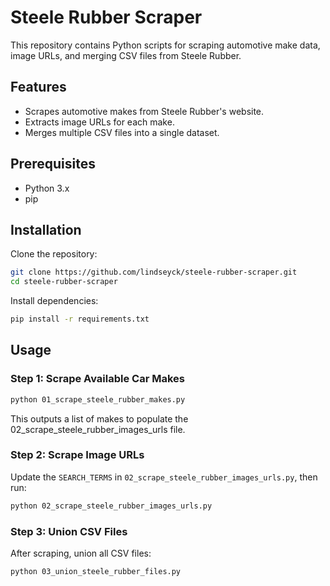 # Steele Rubber Scraper

This repository contains Python scripts for scraping automotive make data, image URLs, and merging CSV files from Steele Rubber.

## Features
- Scrapes automotive makes from Steele Rubber's website.
- Extracts image URLs for each make.
- Merges multiple CSV files into a single dataset.

## Prerequisites
- Python 3.x
- pip

## Installation
Clone the repository:
```sh
git clone https://github.com/lindseyck/steele-rubber-scraper.git
cd steele-rubber-scraper
```

Install dependencies:
```sh
pip install -r requirements.txt
```

## Usage
### Step 1: Scrape Available Car Makes
```sh
python 01_scrape_steele_rubber_makes.py
```
This outputs a list of makes to populate the 02_scrape_steele_rubber_images_urls file.

### Step 2: Scrape Image URLs
Update the `SEARCH_TERMS` in `02_scrape_steele_rubber_images_urls.py`, then run:
```sh
python 02_scrape_steele_rubber_images_urls.py
```

### Step 3: Union CSV Files
After scraping, union all CSV files:
```sh
python 03_union_steele_rubber_files.py
```
